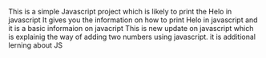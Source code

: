 This is a simple Javascript project which is likely to print the Helo in javascript 
It gives you the information on how to print Helo in javascript 
and it is a basic informaion on javacript
 This is new update on javascript which is explainig the way of adding two numbers using javascript.
 it is additional lerning about JS
